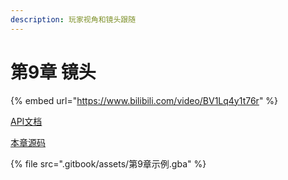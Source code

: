 ```yaml
---
description: 玩家视角和镜头跟随
---
```


# 第9章 镜头

{% embed url="https://www.bilibili.com/video/BV1Lq4y1t76r" %}

[API文档](https://gvaliente.github.io/butano/group\_\_camera.html)

[本章源码](https://github.com/laqieer/gba-dev-best-practice/commit/974b4c887e4969c7f0c51f72abefcc71a95e787f)

{% file src=".gitbook/assets/第9章示例.gba" %}
